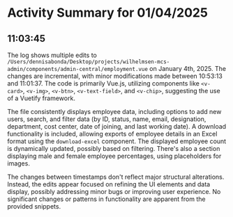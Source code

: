 # Activity Summary for 01/04/2025

## 11:03:45
The log shows multiple edits to `/Users/dennisabonda/Desktop/projects/wilhelmsen-mcs-admin/components/admin-central/employment.vue` on January 4th, 2025.  The changes are incremental, with minor modifications made between 10:53:13 and 11:01:37.  The code is primarily Vue.js, utilizing components like `<v-card>`, `<v-img>`, `<v-btn>`, `<v-text-field>`, and `<v-chip>`, suggesting the use of a Vuetify framework.


The file consistently displays employee data, including options to add new users, search, and filter data (by ID, status, name, email, designation, department, cost center, date of joining, and last working date).  A download functionality is included, allowing exports of employee details in an Excel format using the `download-excel` component.  The displayed employee count is dynamically updated, possibly based on filtering.  There's also a section displaying male and female employee percentages, using placeholders for images.

The changes between timestamps don't reflect major structural alterations.  Instead, the edits appear focused on refining the UI elements and data display,  possibly addressing minor bugs or improving user experience.  No significant changes or patterns in functionality are apparent from the provided snippets.
